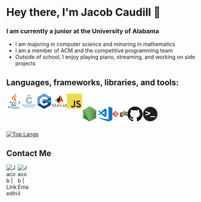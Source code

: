 # Hey there, I'm Jacob Caudill 👋

### I am currently a junior at the University of Alabama

* I am majoring in computer science and minoring in mathematics
* I am a member of ACM and the competitive programming team
* Outside of school, I enjoy playing piano, streaming, and working on side projects

## Languages, frameworks, libraries, and tools:
<img align="left" alt="JAVA" height="40px" src="https://github.com/github/explore/blob/master/topics/java/java.png" />
<img align="left" alt="C" height="40px" src="https://github.com/github/explore/raw/master/topics/c/c.png" />
<img align="left" alt="C++" height="40px" src="https://github.com/github/explore/raw/master/topics/cpp/cpp.png" />
<img align="left" alt="Matlab" height="40px" src="https://github.com/github/explore/raw/master/topics/matlab/matlab.png" />
<img align="left" alt="JavaScript" height="40px" src="https://raw.githubusercontent.com/github/explore/80688e429a7d4ef2fca1e82350fe8e3517d3494d/topics/javascript/javascript.png" />
<br />
<br />
<img align="left" alt="NodeJS" height="40px" src="https://github.com/github/explore/blob/master/topics/nodejs/nodejs.png" />
<img align="left" alt="Visual Studio Code" height="40px" src="https://raw.githubusercontent.com/github/explore/80688e429a7d4ef2fca1e82350fe8e3517d3494d/topics/visual-studio-code/visual-studio-code.png" />
<img align="left" alt="Git" height="40px" src="https://raw.githubusercontent.com/github/explore/80688e429a7d4ef2fca1e82350fe8e3517d3494d/topics/git/git.png" />
<img align="left" alt="GitHub" height="40px" src="https://raw.githubusercontent.com/github/explore/78df643247d429f6cc873026c0622819ad797942/topics/github/github.png" />
<img align="left" alt="Terminal" height="40px" src="https://raw.githubusercontent.com/github/explore/80688e429a7d4ef2fca1e82350fe8e3517d3494d/topics/terminal/terminal.png" />
<br />
<br />
<br />

[![Top Langs](https://github-readme-stats.vercel.app/api/top-langs/?username=jbcaud&layout=compact)](https://github.com/anuraghazra/github-readme-stats)

## Contact Me

[<img align="left" alt="Jacob | LinkedIn" width="30px" src="https://simpleicons.org/icons/linkedin.svg" />][linkedin]
[<img align="left" alt="Jacob | Email" width="30px" src="https://simpleicons.org/icons/gmail.svg" />][email]

[linkedin]: https://www.linkedin.com/in/jacob-caudill-1349341b4/
[email]: mailto:jbcaud@gmail.com

<!--**jbcaud/jbcaud** is a ✨ _special_ ✨ repository because its `README.md` (this file) appears on your GitHub profile.

Here are some ideas to get you started:

- 🔭 I’m currently working on ...
- 🌱 I’m currently learning ...
- 👯 I’m looking to collaborate on ...
- 🤔 I’m looking for help with ...
- 💬 Ask me about ...

- 📫 How to reach me: ...
- 😄 Pronouns: ...
- ⚡ Fun fact: ...
-->
